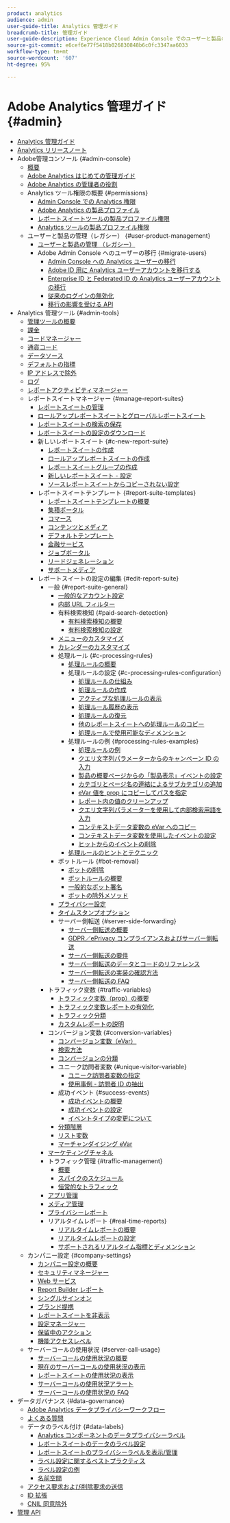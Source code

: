 ```yaml
---
product: analytics
audience: admin
user-guide-title: Analytics 管理ガイド
breadcrumb-title: 管理ガイド
user-guide-description: Experience Cloud Admin Console でのユーザーと製品の管理、レポートスイートの設定など、Analytics の管理タスクについて説明します。
source-git-commit: e6cef6e77f5418b026830848b6c0fc3347aa6033
workflow-type: tm+mt
source-wordcount: '607'
ht-degree: 95%

---
```



# Adobe Analytics 管理ガイド {#admin}

+ [Analytics 管理ガイド](home.md)
+ [Analytics リリースノート](https://experienceleague.adobe.com/docs/analytics/release-notes/latest.html?lang=ja)
+ Adobe管理コンソール {#admin-console}
   + [概要](admin-console/home.md)
   + [Adobe Analytics はじめての管理ガイド](admin-console/first-admin-guide.md)
   + [Adobe Analytics の管理者の役割](admin-console/admin-roles-in-analytics.md)
   + Analytics ツール権限の概要 {#permissions}
      + [Admin Console での Analytics 権限](admin-console/permissions/summary-tables.md)
      + [Adobe Analytics の製品プロファイル](admin-console/permissions/product-profile.md)
      + [レポートスイートツールの製品プロファイル権限](admin-console/permissions/report-suite-tools.md)
      + [Analytics ツールの製品プロファイル権限](admin-console/permissions/analytics-tools.md)
   + ユーザーと製品の管理（レガシー） {#user-product-management}
      + [ユーザーと製品の管理 （レガシー）](admin-console/user-management2/user-management.md)
      + Adobe Admin Console へのユーザーの移行 {#migrate-users}
         + [Admin Console への Analytics ユーザーの移行](admin-console/user-management2/user-migration/c-migration-tool.md)
         + [Adobe ID 用に Analytics ユーザーアカウントを移行する ](admin-console/user-management2/user-migration/t-migrate-users.md)
         + [Enterprise ID と Federated ID の Analytics ユーザーアカウントの移行 ](admin-console/user-management2/user-migration/migrate-enterprise.md)
         + [従来のログインの無効化](admin-console/user-management2/user-migration/t-disable-legacy-login.md)
         + [移行の影響を受ける API](admin-console/user-management2/user-migration/developer.md)
+ Analytics 管理ツール {#admin-tools}
   + [管理ツールの概要](admin/c-admin-tools.md)
   + [課金](admin/billing-admin.md)
   + [コードマネージャー](admin/code-manager-admin.md)
   + [通貨コード](admin/currency.md)
   + [データソース](admin/data-sources.md)
   + [デフォルトの指標](admin/default-metrics.md)
   + [IP アドレスで除外](admin/exclude-ip.md)
   + [ログ](admin/logs.md)
   + [レポートアクティビティマネージャー](admin/reporting-activity.md)
   + レポートスイートマネージャー {#manage-report-suites}
      + [レポートスイートの管理](admin/c-manage-report-suites/report-suites-admin.md)
      + [ロールアップレポートスイートとグローバルレポートスイート](admin/c-manage-report-suites/rollup-report-suite.md)
      + [レポートスイートの検索の保存](admin/c-manage-report-suites/t-report-suite-saved-search.md)
      + [レポートスイートの設定のダウンロード](admin/c-manage-report-suites/t-download-rs-settings.md)
      + 新しいレポートスイート {#c-new-report-suite}
         + [レポートスイートの作成](admin/c-manage-report-suites/c-new-report-suite/t-create-a-report-suite.md)
         + [ロールアップレポートスイートの作成](admin/c-manage-report-suites/c-new-report-suite/t-rollups.md)
         + [レポートスイートグループの作成](admin/c-manage-report-suites/c-new-report-suite/t-create-rs-group.md)
         + [新しいレポートスイート - 設定](admin/c-manage-report-suites/c-new-report-suite/new-report-suite.md)
         + [ソースレポートスイートからコピーされない設定](admin/c-manage-report-suites/c-new-report-suite/settings-not-copied-from-rs.md)
      + レポートスイートテンプレート {#report-suite-templates}
         + [レポートスイートテンプレートの概要](admin/c-manage-report-suites/c-report-suite-templates/report-suite-templates.md)
         + [集積ポータル](admin/c-manage-report-suites/c-report-suite-templates/aggregator-portal.md)
         + [コマース](admin/c-manage-report-suites/c-report-suite-templates/commerce-admin.md)
         + [コンテンツとメディア](admin/c-manage-report-suites/c-report-suite-templates/content-media.md)
         + [デフォルトテンプレート](admin/c-manage-report-suites/c-report-suite-templates/default-rs-template.md)
         + [金融サービス](admin/c-manage-report-suites/c-report-suite-templates/financial-services.md)
         + [ジョブポータル](admin/c-manage-report-suites/c-report-suite-templates/job-portal.md)
         + [リードジェネレーション](admin/c-manage-report-suites/c-report-suite-templates/lead-generation.md)
         + [サポートメディア](admin/c-manage-report-suites/c-report-suite-templates/support-media.md)
      + レポートスイートの設定の編集 {#edit-report-suite}
         + 一般 {#report-suite-general}
            + [一般的なアカウント設定](admin/c-manage-report-suites/c-edit-report-suites/general/general-acct-settings-admin.md)
            + [内部 URL フィルター](admin/c-manage-report-suites/c-edit-report-suites/general/internal-url-filter-admin.md)
            + 有料検索検知 {#paid-search-detection}
               + [有料検索検知の概要](admin/c-manage-report-suites/c-edit-report-suites/general/paid-search-detection/paid-search-detection.md)
               + [有料検索検知の設定](admin/c-manage-report-suites/c-edit-report-suites/general/paid-search-detection/t-paid-search-detection.md)
            + [メニューのカスタマイズ](admin/c-manage-report-suites/c-edit-report-suites/general/customize-menus.md)
            + [カレンダーのカスタマイズ](admin/c-manage-report-suites/c-edit-report-suites/general/custom-calendar.md)
            + 処理ルール {#c-processing-rules}
               + [処理ルールの概要](admin/c-manage-report-suites/c-edit-report-suites/general/c-processing-rules/processing-rules.md)
               + 処理ルールの設定 {#c-processing-rules-configuration}
                  + [処理ルールの仕組み](admin/c-manage-report-suites/c-edit-report-suites/general/c-processing-rules/c-processing-rules-configuration/processing-rules-about.md)
                  + [処理ルールの作成](admin/c-manage-report-suites/c-edit-report-suites/general/c-processing-rules/c-processing-rules-configuration/t-processing-rules.md)
                  + [アクティブな処理ルールの表示](admin/c-manage-report-suites/c-edit-report-suites/general/c-processing-rules/c-processing-rules-configuration/t-processing-rules-view.md)
                  + [処理ルール履歴の表示](admin/c-manage-report-suites/c-edit-report-suites/general/c-processing-rules/c-processing-rules-configuration/t-processing-rule-view-history.md)
                  + [処理ルールの復元](admin/c-manage-report-suites/c-edit-report-suites/general/c-processing-rules/c-processing-rules-configuration/t-processing-rules-restore.md)
                  + [他のレポートスイートへの処理ルールのコピー](admin/c-manage-report-suites/c-edit-report-suites/general/c-processing-rules/c-processing-rules-configuration/t-processing-rules-copy-to-rs.md)
                  + [処理ルールで使用可能なディメンション](admin/c-manage-report-suites/c-edit-report-suites/general/c-processing-rules/processing-rule-dimensions.md)
               + 処理ルールの例 {#processing-rules-examples}
                  + [処理ルールの例](admin/c-manage-report-suites/c-edit-report-suites/general/c-processing-rules/processing-rules-examples/processing-rules-examples.md)
                  + [クエリ文字列パラメーターからのキャンペーン ID の入力](admin/c-manage-report-suites/c-edit-report-suites/general/c-processing-rules/processing-rules-examples/processing-rules-populate-campaign-id.md)
                  + [製品の概要ページからの「製品表示」イベントの設定](admin/c-manage-report-suites/c-edit-report-suites/general/c-processing-rules/processing-rules-examples/setting-the-product-view-event.md)
                  + [カテゴリとページ名の連結によるサブカテゴリの追加](admin/c-manage-report-suites/c-edit-report-suites/general/c-processing-rules/processing-rules-examples/subcategory-concatenating.md)
                  + [eVar 値を prop にコピーしてパスを指定](admin/c-manage-report-suites/c-edit-report-suites/general/c-processing-rules/processing-rules-examples/processing-rules-determining-path.md)
                  + [レポート内の値のクリーンアップ](admin/c-manage-report-suites/c-edit-report-suites/general/c-processing-rules/processing-rules-examples/clean-up-values-in-a-report.md)
                  + [クエリ文字列パラメーターを使用して内部検索用語を入力](admin/c-manage-report-suites/c-edit-report-suites/general/c-processing-rules/processing-rules-examples/processing-rules-populating-internal-search.md)
                  + [コンテキストデータ変数の eVar へのコピー](admin/c-manage-report-suites/c-edit-report-suites/general/c-processing-rules/processing-rules-examples/processing-rules-copy-context-data.md)
                  + [コンテキストデータ変数を使用したイベントの設定](admin/c-manage-report-suites/c-edit-report-suites/general/c-processing-rules/processing-rules-examples/processing-rules-copy-context-data-event.md)
                  + [ヒットからのイベントの削除](admin/c-manage-report-suites/c-edit-report-suites/general/c-processing-rules/processing-rules-examples/processing-rules-remove-event.md)
               + [処理ルールのヒントとテクニック](admin/c-manage-report-suites/c-edit-report-suites/general/c-processing-rules/processing-rules-tips.md)
            + ボットルール {#bot-removal}
               + [ボットの削除](admin/c-manage-report-suites/c-edit-report-suites/general/bot-removal/bot-removal.md)
               + [ボットルールの概要](admin/c-manage-report-suites/c-edit-report-suites/general/bot-removal/bot-rules.md)
               + [一般的なボット署名](admin/c-manage-report-suites/c-edit-report-suites/general/bot-removal/bot-signatures.md)
               + [ボットの除外メソッド](admin/c-manage-report-suites/c-edit-report-suites/general/bot-removal/bot-exclusion-methods.md)
            + [プライバシー設定](admin/c-manage-report-suites/c-edit-report-suites/general/privacy-settings.md)
            + [タイムスタンプオプション](admin/c-manage-report-suites/c-edit-report-suites/general/timestamp-optional.md)
            + サーバー側転送 {#server-side-forwarding}
               + [サーバー側転送の概要](admin/c-manage-report-suites/c-edit-report-suites/general/c-server-side-forwarding/ssf.md)
               + [GDPR／ePrivacy コンプライアンスおよびサーバー側転送](admin/c-manage-report-suites/c-edit-report-suites/general/c-server-side-forwarding/ssf-gdpr.md)
               + [サーバー側転送の要件](admin/c-manage-report-suites/c-edit-report-suites/general/c-server-side-forwarding/ssf-requirements.md)
               + [サーバー側転送のデータとコードのリファレンス](admin/c-manage-report-suites/c-edit-report-suites/general/c-server-side-forwarding/ssf-reference.md)
               + [サーバー側転送の実装の確認方法](admin/c-manage-report-suites/c-edit-report-suites/general/c-server-side-forwarding/ssf-verify.md)
               + [サーバー側転送の FAQ](admin/c-manage-report-suites/c-edit-report-suites/general/c-server-side-forwarding/ssf-faq.md)
         + トラフィック変数 {#traffic-variables}
            + [トラフィック変数（prop）の概要](admin/c-manage-report-suites/c-edit-report-suites/c-traffic-variables/traffic-var.md)
            + [トラフィック変数レポートの有効化](admin/c-manage-report-suites/c-edit-report-suites/c-traffic-variables/t-traffic-variable.md)
            + [トラフィック分類](admin/c-manage-report-suites/c-edit-report-suites/c-traffic-variables/traffic-classifications.md)
            + [カスタムレポートの説明](admin/c-manage-report-suites/c-edit-report-suites/c-traffic-variables/custom-desc-admin.md)
         + コンバージョン変数 {#conversion-variables}
            + [コンバージョン変数（eVar）](admin/c-manage-report-suites/c-edit-report-suites/conversion-var-admin/conversion-var-admin.md)
            + [検索方法](admin/c-manage-report-suites/c-edit-report-suites/conversion-var-admin/finding-methods.md)
            + [コンバージョンの分類](admin/c-manage-report-suites/c-edit-report-suites/conversion-var-admin/conversion-classifications.md)
            + ユニーク訪問者変数 {#unique-visitor-variable}
               + [ユニーク訪問者変数の指定](admin/c-manage-report-suites/c-edit-report-suites/conversion-var-admin/unique-visitor-variable-admin/t-unique-visitor-variable.md)
               + [使用事例 - 訪問者 ID の抽出](admin/c-manage-report-suites/c-edit-report-suites/conversion-var-admin/unique-visitor-variable-admin/extract-visitorids-usecase.md)
            + 成功イベント {#success-events}
               + [成功イベントの概要](admin/c-manage-report-suites/c-edit-report-suites/conversion-var-admin/c-success-events/success-event.md)
               + [成功イベントの設定](admin/c-manage-report-suites/c-edit-report-suites/conversion-var-admin/c-success-events/t-success-events.md)
               + [イベントタイプの変更について](admin/c-manage-report-suites/c-edit-report-suites/conversion-var-admin/c-success-events/event-type.md)
            + [分類階層](admin/c-manage-report-suites/c-edit-report-suites/conversion-var-admin/classification-hierarchies.md)
            + [リスト変数](admin/c-manage-report-suites/c-edit-report-suites/conversion-var-admin/list-var-admin.md)
            + [マーチャンダイジング eVar](admin/c-manage-report-suites/c-edit-report-suites/conversion-var-admin/merchandising-evars.md)
         + [マーケティングチャネル](admin/c-manage-report-suites/c-edit-report-suites/marketing-channels-admin.md)
         + トラフィック管理 {#traffic-management}
            + [概要](admin/c-manage-report-suites/c-edit-report-suites/c-traffic-management/traffic-management.md)
            + [スパイクのスケジュール](admin/c-manage-report-suites/c-edit-report-suites/c-traffic-management/t-traffic-schedule-spike.md)
            + [恒常的なトラフィック](admin/c-manage-report-suites/c-edit-report-suites/c-traffic-management/t-traffic-permanent.md)
         + [アプリ管理](admin/c-manage-report-suites/c-edit-report-suites/mobile-management.md)
         + [メディア管理](admin/c-manage-report-suites/c-edit-report-suites/media-management.md)
         + [プライバシーレポート](admin/c-manage-report-suites/c-edit-report-suites/privacy-reporting.md)
         + リアルタイムレポート {#real-time-reports}
            + [リアルタイムレポートの概要](admin/c-manage-report-suites/c-edit-report-suites/realtime/realtime.md)
            + [リアルタイムレポートの設定](admin/c-manage-report-suites/c-edit-report-suites/realtime/t-realtime-admin.md)
            + [サポートされるリアルタイム指標とディメンション](admin/c-manage-report-suites/c-edit-report-suites/realtime/realtime-metrics.md)
   + カンパニー設定 {#company-settings}
      + [カンパニー設定の概要](admin/company/c-company-settings.md)
      + [セキュリティマネージャー](admin/company/security-manager.md)
      + [Web サービス](admin/company/web-services-admin.md)
      + [Report Builder レポート](admin/company/report-builder-reports-admin.md)
      + [シングルサインオン](admin/company/single-signon-admin.md)
      + [ブランド提携](admin/company/co-branding-admin.md)
      + [レポートスイートを非表示](admin/company/c-hide-report-suites.md)
      + [設定マネージャー](admin/company/preferences-manager.md)
      + [保留中のアクション](admin/company/pending-actions-admin.md)
      + [機能アクセスレベル](admin/company/feature-access-levels.md)
   + サーバーコールの使用状況 {#server-call-usage}
      + [サーバーコールの使用状況の概要](admin/c-server-call-usage/overage-overview.md)
      + [現在のサーバーコールの使用状況の表示](admin/c-server-call-usage/server-call-usage-dashboard.md)
      + [レポートスイートの使用状況の表示](admin/c-server-call-usage/report-suite-usage.md)
      + [サーバーコールの使用状況アラート](admin/c-server-call-usage/scu-alerts.md)
      + [サーバーコールの使用状況の FAQ](admin/c-server-call-usage/overage-faq.md)
+ データガバナンス {#data-governance}
   + [Adobe Analytics データプライバシーワークフロー](c-data-governance/an-gdpr-workflow.md)
   + [よくある質問](c-data-governance/gdpr-faq.md)
   + データのラベル付け {#data-labels}
      + [Analytics コンポーネントのデータプライバシーラベル](c-data-governance/data-labeling/gdpr-labels.md)
      + [レポートスイートのデータのラベル設定](c-data-governance/data-labeling/gdpr-setup-reportsuite.md)
      + [レポートスイートのプライバシーラベルを表示/管理](c-data-governance/data-labeling/gdpr-view-settings.md)
      + [ラベル設定に関するベストプラクティス](c-data-governance/data-labeling/gdpr-analytics-ids.md)
      + [ラベル設定の例](c-data-governance/data-labeling/gdpr-labeling-example.md)
      + [名前空間](c-data-governance/data-labeling/gdpr-namespaces.md)
   + [アクセス要求および削除要求の送信](c-data-governance/gdpr-submit-access-delete.md)
   + [ID 拡張](c-data-governance/gdpr-id-expansion.md)
   + [CNIL 同意除外](c-data-governance/cnil-consent-exemption.md)
+ [管理 API](c-admin-api/c-admin-api.md)
